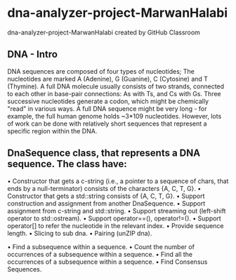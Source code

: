 # dna-analyzer-project-MarwanHalabi
dna-analyzer-project-MarwanHalabi created by GitHub Classroom

## DNA - Intro
DNA sequences are composed of four types of nucleotides; 
The nucleotides are marked A (Adenine), G (Guanine), C (Cytosine) and T (Thymine).
A full DNA molecule usually consists of two strands, connected to each other in base-pair connections: As with Ts, and Cs with Gs. 
Three successive nucleotides generate a codon, which might be chemically "read" in various ways.
A full DNA sequence might be very long - for example, the full human genome holds ~3*109 nucleotides. However, lots of work can be done with relatively short sequences that represent a specific region within the DNA.

## DnaSequence class, that represents a DNA sequence. The class have:
•	Constructor that gets a c-string (i.e., a pointer to a sequence of chars, that ends by a null-terminator) consists of the characters {A, C, T, G}.
•	Constructor that gets a std::string consists of {A, C, T, G}.
•	Support construction and assignment from another DnaSequence.
•	Support assignment from c-string and std::string.
•	Support streaming out (left-shift operator to std::ostream).
•	Support operator==(), operator!=().
•	Support operator[] to refer the nucleotide in the relevant index.
•	Provide sequence length.
•	Slicing to sub dna.
•	Pairing (unZIP dna).

•	Find a subsequence within a sequence.
•	Count the number of occurrences of a subsequence within a sequence.
•	Find all the occurrences of a subsequence within a sequence.
•	Find Consensus Sequences.
